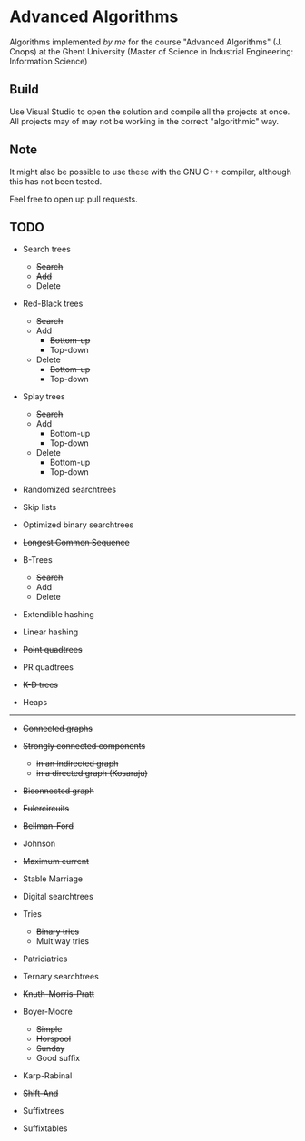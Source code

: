 # Advanced Algorithms
Algorithms implemented *by me* for the course "Advanced Algorithms" (J. Cnops) at the Ghent University (Master of Science in Industrial Engineering: Information Science)

## Build
Use Visual Studio to open the solution and compile all the projects at once. All projects may of may not be working in the correct "algorithmic" way. 

## Note
It might also be possible to use these with the GNU C++ compiler, although this has not been tested.

Feel free to open up pull requests.

## TODO
* Search trees
	* ~~Search~~	
	* ~~Add~~
	* Delete
* Red-Black trees
	* ~~Search~~	
	* Add
		* ~~Bottom-up~~
		* Top-down
	* Delete
		* ~~Bottom-up~~
		* Top-down

* Splay trees
	* ~~Search~~
	* Add
		* Bottom-up
		* Top-down
	* Delete
		* Bottom-up
		* Top-down
		
* Randomized searchtrees

* Skip lists

* Optimized binary searchtrees

* ~~Longest Common Sequence~~

* B-Trees
	* ~~Search~~
	* Add
	* Delete
	
* Extendible hashing
* Linear hashing

* ~~Point quadtrees~~
* PR quadtrees
* ~~K-D trees~~

* Heaps

----------------- 
* ~~Connected graphs~~

* ~~Strongly connected components~~
	* ~~in an indirected graph~~
	* ~~in a directed graph (Kosaraju)~~
	
* ~~Biconnected graph~~
 
* ~~Eulercircuits~~

* ~~Bellman-Ford~~

* Johnson

* ~~Maximum current~~

* Stable Marriage

* Digital searchtrees

* Tries
	* ~~Binary tries~~
	* Multiway tries

* Patriciatries

* Ternary searchtrees

* ~~Knuth-Morris-Pratt~~

* Boyer-Moore
	* ~~Simple~~
	* ~~Horspool~~
	* ~~Sunday~~
	* Good suffix

* Karp-Rabinal

* ~~Shift-And~~

* Suffixtrees

* Suffixtables
